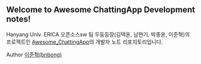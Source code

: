 ## Welcome to Awesome ChattingApp Development notes!

Hanyang Univ. ERICA 오픈소스sw 팀 두둥등장(김택윤, 남현기, 박종윤, 이준혁)의 프로젝트인
[Awesome_ChattingApp](https://github.com/bnbong/Awesome_ChattingApp)의 개발자 노트 리포지토리입니다.

Author [이준혁(bnbong)](https://github.com/bnbong/bnbong.github.io)
